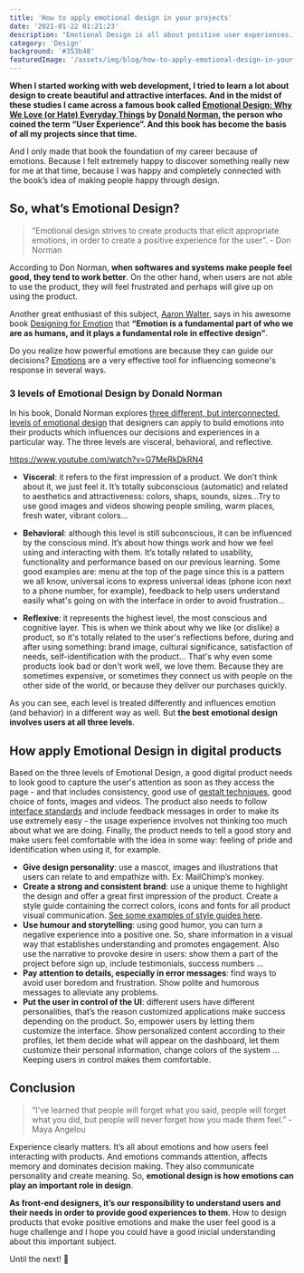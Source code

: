 ```yaml
---
title: 'How to apply emotional design in your projects'
date: '2021-01-22 01:21:23'
description: "Emotional Design is all about positive user experiences. That’s the reason successful products go beyond great functionality and usability: they establish a stronger emotional connection with the users."
category: 'Design'
background: '#353b48'
featuredImage: '/assets/img/blog/how-to-apply-emotional-design-in-your-projects.jpg'
---
```


__When I started working with web development, I tried to learn a lot about design to create beautiful and attractive interfaces. And in the midst of these studies I came across a famous book called [Emotional Design: Why We Love (or Hate) Everyday Things](https://www.nngroup.com/books/emotional-design/) by [Donald Norman](https://jnd.org/about/), the person who coined the term “User Experience”. And this book has become the basis of all my projects since that time.__

And I only made that book the foundation of my career because of emotions. Because I felt extremely happy to discover something really new for me at that time, because I was happy and completely connected with the book’s idea of making people happy through design.

## So, what’s Emotional Design?

> “Emotional design strives to create products that elicit appropriate emotions, in order to create a positive experience for the user”. - Don Norman

According to Don Norman, __when softwares and systems make people feel good, they tend to work better__. On the other hand, when users are not able to use the product, they will feel frustrated and perhaps will give up on using the product.

Another great enthusiast of this subject, [Aaron Walter](https://www.aarronwalter.com/about), says in his awesome book [Designing for Emotion](https://abookapart.com/products/designing-for-emotion) that __“Emotion is a fundamental part of who we are as humans, and it plays a fundamental role in effective design”__.

Do you realize how powerful emotions are because they can guide our decisions? [Emotions](https://www.interaction-design.org/literature/article/emotion) are a very effective tool for influencing someone's response in several ways.

### 3 levels of Emotional Design by Donald Norman

In his book, Donald Norman explores [three different, but interconnected, levels of emotional design](https://www.interaction-design.org/literature/article/norman-s-three-levels-of-design) that designers can apply to build emotions into their products which influences our decisions and experiences in a particular way. The three levels are visceral, behavioral, and reflective.

https://www.youtube.com/watch?v=G7MeRkDkRN4

- __Visceral__: it refers to the first impression of a product. We don’t think about it, we just feel it. It’s totally subconscious (automatic) and related to aesthetics and attractiveness: colors, shaps, sounds, sizes...Try to use good images and videos showing people smiling, warm places, fresh water, vibrant colors...

- __Behavioral__: although this level is still subconscious, it can be influenced by the conscious mind. It’s about how things work and how we feel using and interacting with them. It’s totally related to usability, functionality and performance based on our previous learning. Some good examples are: menu at the top of the page since this is a pattern we all know, universal icons to express universal ideas (phone icon next to a phone number, for example), feedback to help users understand easily what's going on with the interface in order to avoid frustration…

- __Reflexive__: it represents the highest level, the most conscious and cognitive layer. This is when we think about why we like (or dislike) a product, so it's totally related to the user's reflections before, during and after using something: brand image, cultural significance, satisfaction of needs, self-identification with the product… That's why even some products look bad or don't work well, we love them. Because they are sometimes expensive, or sometimes they connect us with people on the other side of the world, or because they deliver our purchases quickly.

As you can see, each level is treated differently and influences emotion (and behavior) in a different way as well. But __the best emotional design involves users at all three levels__.

## How apply Emotional Design in digital products

Based on the three levels of Emotional Design, a good digital product needs to look good to capture the user's attention as soon as they access the page - and that includes consistency, good use of [gestalt techniques](https://www.interaction-design.org/literature/topics/gestalt-principles), good choice of fonts, images and videos. The product also needs to follow [interface standards](http://ui-patterns.com/patterns) and include feedback messages in order to make its use extremely easy - the usage experience involves not thinking too much about what we are doing. Finally, the product needs to tell a good story and make users feel comfortable with the idea in some way: feeling of pride and identification when using it, for example.

- __Give design personality__: use a mascot, images and illustrations that users can relate to and empathize with. Ex: MailChimp’s monkey.
- __Create a strong and consistent brand__: use a unique theme to highlight the design and offer a great first impression of the product. Create a style guide containing the correct colors, icons and fonts for all product visual communication. [See some examples of style guides here](http://styleguides.io/).
- __Use humour and storytelling__: using good humor, you can turn a negative experience into a positive one. So, share information in a visual way that establishes understanding and promotes engagement. Also use the narrative to provoke desire in users: show them a part of the project before sign up, include testimonials, success numbers ...
- __Pay attention to details, especially in error messages__: find ways to avoid user boredom and frustration. Show polite and humorous messages to alleviate any problems.
- __Put the user in control of the UI__: different users have different personalities, that’s the reason customized applications make success depending on the product. So, empower users by letting them customize the interface. Show personalized content according to their profiles, let them decide what will appear on the dashboard, let them customize their personal information, change colors of the system ... Keeping users in control makes them comfortable.

## Conclusion

> “I've learned that people will forget what you said, people will forget what you did, but people will never forget how you made them feel.” - Maya Angelou

Experience clearly matters. It’s all about emotions and how users feel interacting with products. And emotions commands attention, affects memory and dominates decision making. They also communicate personality and create meaning.  So, __emotional design is how emotions can play an important role in design__.

__As front-end designers, it’s our responsibility to understand users and their needs in order to provide good experiences to them__. How to design products that evoke positive emotions and make the user feel good is a huge challenge and I hope you could have a good inicial understanding about this important subject.

Until the next! 👋
